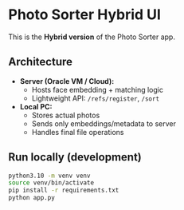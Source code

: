 # Photo Sorter Hybrid UI

This is the **Hybrid version** of the Photo Sorter app.

## Architecture
- **Server (Oracle VM / Cloud):**
  - Hosts face embedding + matching logic
  - Lightweight API: `/refs/register`, `/sort`
- **Local PC:**
  - Stores actual photos
  - Sends only embeddings/metadata to server
  - Handles final file operations

## Run locally (development)
```bash
python3.10 -m venv venv
source venv/bin/activate
pip install -r requirements.txt
python app.py